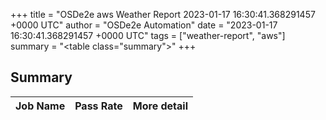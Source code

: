 +++
title = "OSDe2e aws Weather Report 2023-01-17 16:30:41.368291457 +0000 UTC"
author = "OSDe2e Automation"
date = "2023-01-17 16:30:41.368291457 +0000 UTC"
tags = ["weather-report", "aws"]
summary = "<table class=\"summary\"></table>"
+++
## Summary

| Job Name | Pass Rate | More detail |
|----------|-----------|-------------|




